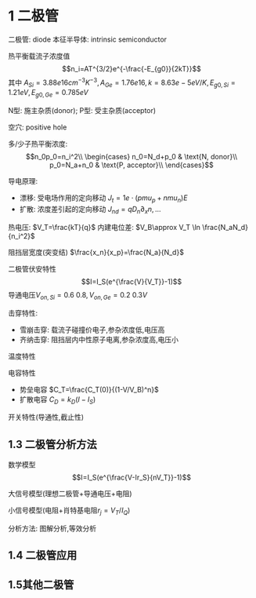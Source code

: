 # 1 二极管
二极管: diode
本征半导体: intrinsic semiconductor

热平衡载流子浓度值
$$n_i=AT^{3/2}e^{-\frac{-E_{g0}}{2kT}}$$
其中 $A_{Si}=3.88e16cm^{-3}K^{-3}, A_{Ge}=1.76e16,k=8.63e-5eV/K,E_{g0,Si}=1.21eV,E_{g0,Ge}=0.785eV$

N型: 施主杂质(donor); P型: 受主杂质(acceptor)

空穴: positive hole

多/少子热平衡浓度:
$$n_0p_0=n_i^2\\ \begin{cases}
    n_0=N_d+p_0 & \text{N, donor}\\
    p_0=N_a+n_0 & \text{P, acceptor}\\
\end{cases}$$

导电原理:
  - 漂移: 受电场作用的定向移动 $J_t=1e\cdot(pmu_p+nmu_n)E$
  - 扩散: 浓度差引起的定向移动 $J_{nd}=qD_n\partial_xn,...$

热电压: $V_T=\frac{kT}{q}$
内建电位差: $V_B\approx V_T \ln \frac{N_aN_d}{n_i^2}$

阻挡层宽度(突变结) $\frac{x_n}{x_p}=\frac{N_a}{N_d}$

二极管伏安特性
$$I=I_S(e^{\frac{V}{V_T}}-1)$$
导通电压$V_{on,Si}=0.6~0.8,V_{on,Ge}=0.2~0.3V$

击穿特性:
  - 雪崩击穿: 载流子碰撞价电子,参杂浓度低,电压高
  - 齐纳击穿: 阻挡层内中性原子电离,参杂浓度高,电压小

温度特性

电容特性
  - 势垒电容 $C_T=\frac{C_T(0)}{(1-V/V_B)^n}$
  - 扩散电容 $C_D=k_D(I-I_S)$

开关特性(导通性,截止性)

## 1.3 二极管分析方法
数学模型
$$I=I_S(e^{\frac{V-Ir_S}{nV_T}}-1)$$

大信号模型(理想二极管+导通电压+电阻)

小信号模型(电阻+肖特基电阻$r_j=V_T/I_Q$)

分析方法: 图解分析,等效分析

## 1.4 二极管应用
## 1.5其他二极管
